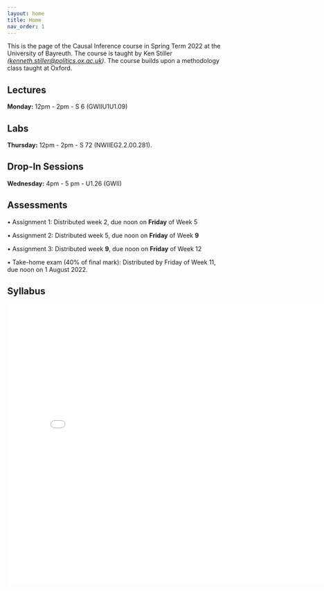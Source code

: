 ```yaml
---
layout: home
title: Home
nav_order: 1
---
```




This is the page of the Causal Inference course in Spring Term 2022 at the University of Bayreuth. The course is taught by Ken Stiller *(kenneth.stiller@politics.ox.ac.uk)*. The course builds upon a methodology class taught at Oxford.


## Lectures

**Monday:** 12pm - 2pm - S 6 (GWIIU1U1.09)

## Labs

**Thursday:** 12pm - 2pm - 	S 72 (NWIIEG2.2.00.281). 
## Drop-In Sessions

**Wednesday:** 4pm - 5 pm - U1.26 (GWII)


## Assessments

• Assignment 1: Distributed week 2, due noon on **Friday** of Week 5

• Assignment 2: Distributed week 5, due noon on **Friday** of Week **9**

• Assignment 3: Distributed week **9**, due noon on **Friday** of Week 12

• Take-home exam (40% of final mark): Distributed by Friday of Week 11, due noon on 1 August 2022.


## Syllabus


<embed src="CI_22_Syllabus___Bayreuth.pdf" width="800" height="650" 
 type="application/pdf">

